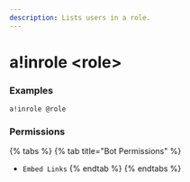 ```yaml
---
description: Lists users in a role.
---
```


# a!inrole &lt;role&gt;

### Examples

```text
a!inrole @role
```

### Permissions

{% tabs %}
{% tab title="Bot Permissions" %}
* `Embed Links`
{% endtab %}
{% endtabs %}

